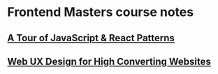 # Frontend Masters course notes

## [A Tour of JavaScript & React Patterns](https://github.com/villivald/frontendmasters/tree/main/JavaScript_%26_React_Patterns)
## [Web UX Design for High Converting Websites](https://github.com/villivald/frontendmasters/tree/main/Web_UX_Design)
